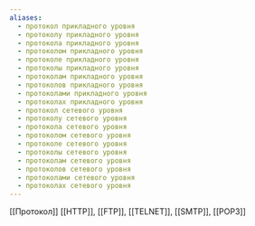 ```yaml
---
aliases:
  - протокол прикладного уровня
  - протоколу прикладного уровня
  - протокола прикладного уровня
  - протоколом прикладного уровня
  - протоколе прикладного уровня
  - протоколы прикладного уровня
  - протоколам прикладного уровня
  - протоколов прикладного уровня
  - протоколами прикладного уровня
  - протоколах прикладного уровня
  - протокол сетевого уровня
  - протоколу сетевого уровня
  - протокола сетевого уровня
  - протоколом сетевого уровня
  - протоколе сетевого уровня
  - протоколы сетевого уровня
  - протоколам сетевого уровня
  - протоколов сетевого уровня
  - протоколами сетевого уровня
  - протоколах сетевого уровня
---
```

[[Протокол]]
 [[HTTP]], [[FTP]], [[TELNET]], [[SMTP]], [[POP3]]